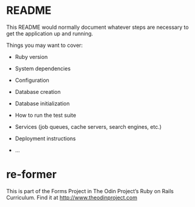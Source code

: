 # README

This README would normally document whatever steps are necessary to get the
application up and running.

Things you may want to cover:

* Ruby version

* System dependencies

* Configuration

* Database creation

* Database initialization

* How to run the test suite

* Services (job queues, cache servers, search engines, etc.)

* Deployment instructions

* ...
# re-former

This is part of the Forms Project in The Odin Project’s Ruby on Rails Curriculum. Find it at http://www.theodinproject.com

